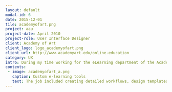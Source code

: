 ```yaml
---
layout: default
modal-id: 6
date: 2015-12-01
tile: academyofart.png
project: aau
project-date: April 2010
project-role: User Interface Designer
client: Academy of Art
client_logo: logo_academyofart.png
client_url: http://www.academyart.edu/online-education
category: UX
intro: During my time working for the eLearning department of the Academy of Art I produced over thirty full semester art and design courses. In collaboration with an interdisciplinary team of subject matter experts, content editors and department directors.
contents:
 - image: academyofart_a.png
   caption: Custom e-learning tools
   text: The job included creating detailed workflows, design templates and wireframes for custom eLearning tools and system-wide development projects.
---
```

